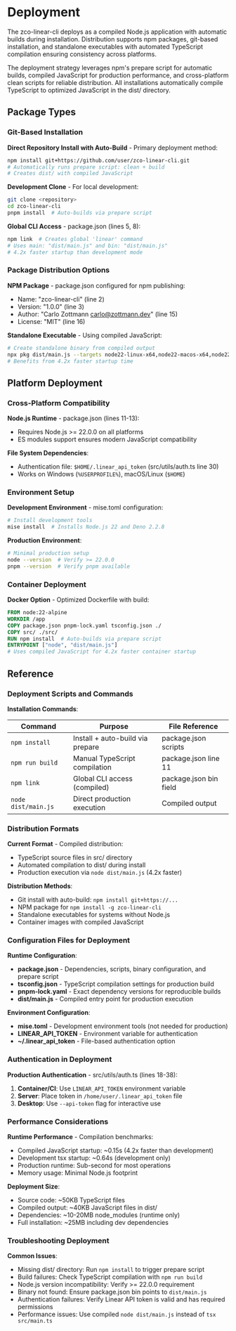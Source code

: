 <!-- Generated: 2025-08-31T18:51:03+02:00 -->

# Deployment

The zco-linear-cli deploys as a compiled Node.js application with automatic
builds during installation.
Distribution supports npm packages, git-based installation, and standalone
executables with automated TypeScript compilation ensuring consistency across
platforms.

The deployment strategy leverages npm's prepare script for automatic builds,
compiled JavaScript for production performance, and cross-platform clean
scripts for reliable distribution. All installations automatically compile
TypeScript to optimized JavaScript in the dist/ directory.

## Package Types

### Git-Based Installation

**Direct Repository Install with Auto-Build** - Primary deployment method:

```bash
npm install git+https://github.com/user/zco-linear-cli.git
# Automatically runs prepare script: clean + build
# Creates dist/ with compiled JavaScript
```

**Development Clone** - For local development:

```bash
git clone <repository>
cd zco-linear-cli
pnpm install  # Auto-builds via prepare script
```

**Global CLI Access** - package.json (lines 5, 8):

```bash
npm link  # Creates global 'linear' command
# Uses main: "dist/main.js" and bin: "dist/main.js"
# 4.2x faster startup than development mode
```

### Package Distribution Options

**NPM Package** - package.json configured for npm publishing:

- Name: "zco-linear-cli" (line 2)
- Version: "1.0.0" (line 3)
- Author: "Carlo Zottmann <carlo@zottmann.dev>" (line 15)
- License: "MIT" (line 16)

**Standalone Executable** - Using compiled JavaScript:

```bash
# Create standalone binary from compiled output
npx pkg dist/main.js --targets node22-linux-x64,node22-macos-x64,node22-win-x64
# Benefits from 4.2x faster startup time
```

## Platform Deployment

### Cross-Platform Compatibility

**Node.js Runtime** - package.json (lines 11-13):

- Requires Node.js >= 22.0.0 on all platforms
- ES modules support ensures modern JavaScript compatibility

**File System Dependencies**:

- Authentication file: `$HOME/.linear_api_token` (src/utils/auth.ts line 30)
- Works on Windows (`%USERPROFILE%`), macOS/Linux (`$HOME`)

### Environment Setup

**Development Environment** - mise.toml configuration:

```bash
# Install development tools
mise install  # Installs Node.js 22 and Deno 2.2.8
```

**Production Environment**:

```bash
# Minimal production setup
node --version  # Verify >= 22.0.0
pnpm --version  # Verify pnpm available
```

### Container Deployment

**Docker Option** - Optimized Dockerfile with build:

```dockerfile
FROM node:22-alpine
WORKDIR /app
COPY package.json pnpm-lock.yaml tsconfig.json ./
COPY src/ ./src/
RUN npm install  # Auto-builds via prepare script
ENTRYPOINT ["node", "dist/main.js"]
# Uses compiled JavaScript for 4.2x faster container startup
```

## Reference

### Deployment Scripts and Commands

**Installation Commands**:

| Command         | Purpose                              | File Reference             |
| --------------- | ------------------------------------ | -------------------------- |
| `npm install`   | Install + auto-build via prepare    | package.json scripts       |
| `npm run build` | Manual TypeScript compilation        | package.json line 11       |
| `npm link`      | Global CLI access (compiled)         | package.json bin field     |
| `node dist/main.js` | Direct production execution      | Compiled output            |

### Distribution Formats

**Current Format** - Compiled distribution:

- TypeScript source files in src/ directory
- Automated compilation to dist/ during install
- Production execution via `node dist/main.js` (4.2x faster)

**Distribution Methods**:

- Git install with auto-build: `npm install git+https://...`
- NPM package for `npm install -g zco-linear-cli` 
- Standalone executables for systems without Node.js
- Container images with compiled JavaScript

### Configuration Files for Deployment

**Runtime Configuration**:

- **package.json** - Dependencies, scripts, binary configuration, and prepare script
- **tsconfig.json** - TypeScript compilation settings for production build
- **pnpm-lock.yaml** - Exact dependency versions for reproducible builds
- **dist/main.js** - Compiled entry point for production execution

**Environment Configuration**:

- **mise.toml** - Development environment tools (not needed for production)
- **LINEAR_API_TOKEN** - Environment variable for authentication
- **~/.linear_api_token** - File-based authentication option

### Authentication in Deployment

**Production Authentication** - src/utils/auth.ts (lines 18-38):

1. **Container/CI**: Use `LINEAR_API_TOKEN` environment variable
2. **Server**: Place token in `/home/user/.linear_api_token` file
3. **Desktop**: Use `--api-token` flag for interactive use

### Performance Considerations

**Runtime Performance** - Compilation benchmarks:

- Compiled JavaScript startup: ~0.15s (4.2x faster than development)
- Development tsx startup: ~0.64s (development only)
- Production runtime: Sub-second for most operations
- Memory usage: Minimal Node.js footprint

**Deployment Size**:

- Source code: ~50KB TypeScript files
- Compiled output: ~40KB JavaScript files in dist/
- Dependencies: ~10-20MB node_modules (runtime only)
- Full installation: ~25MB including dev dependencies

### Troubleshooting Deployment

**Common Issues**:

- Missing dist/ directory: Run `npm install` to trigger prepare script
- Build failures: Check TypeScript compilation with `npm run build`
- Node.js version incompatibility: Verify >= 22.0.0 requirement
- Binary not found: Ensure package.json bin points to `dist/main.js`
- Authentication failures: Verify Linear API token is valid and has required permissions
- Performance issues: Use compiled `node dist/main.js` instead of `tsx src/main.ts`
